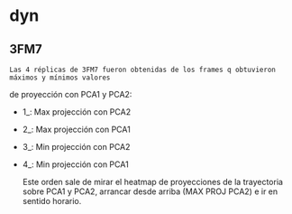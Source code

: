 # dyn

## 3FM7
    
    Las 4 réplicas de 3FM7 fueron obtenidas de los frames q obtuvieron máximos y mínimos valores
de proyección con PCA1 y PCA2:

 - 1_: Max projección con PCA2
 - 2_: Max projección con PCA1
 - 3_: Min projección con PCA2
 - 4_: Min projección con PCA1

    Este orden sale de mirar el heatmap de proyecciones de la trayectoria sobre PCA1 y PCA2, arrancar
desde arriba (MAX PROJ PCA2) e ir en sentido horario.
